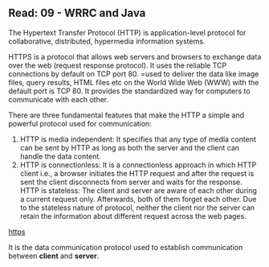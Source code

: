 ## Read: 09 - WRRC and Java

The Hypertext Transfer Protocol (HTTP) is application-level protocol for collaborative, distributed, hypermedia information systems.

HTTPS is a protocol that allows web servers and browsers to exchange data over the web (request response protocol).
It uses the reliable TCP connections by default on TCP port 80.
=used to deliver the data like image files, query results, HTML files etc on the World Wide Web (WWW) with the default port is TCP 80. It provides the standardized way for computers to communicate with each other.

There are three fundamental features that make the HTTP a simple and powerful protocol used for communication:

1. HTTP is media independent: It specifies that any type of media content can be sent by HTTP as long as both the server and the client can handle the data content.
2. HTTP is connectionless: It is a connectionless approach in which HTTP client i.e., a browser initiates the HTTP request and after the request is sent the client disconnects from server and waits for the response.
HTTP is stateless: The client and server are aware of each other during a current request only. Afterwards, both of them forget each other. Due to the stateless nature of protocol, neither the client nor the server can retain the information about different request across the web pages.

[https](https://github.com/AseelHamamreh/reading-notes/blob/main/https.PNG)

It is the data communication protocol used to establish communication between **client** and **server**.

